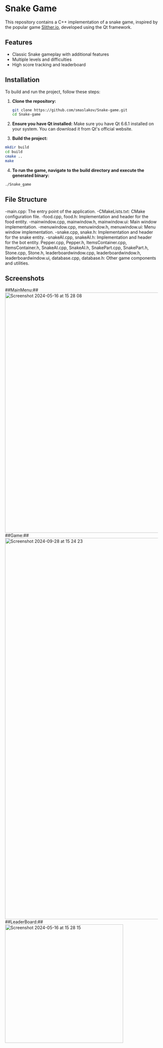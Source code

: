 # Snake Game

This repository contains a C++ implementation of a snake game, inspired by the popular game [Slither.io](http://slither.io/), developed using the Qt framework.

## Features

- Classic Snake gameplay with additional features
- Multiple levels and difficulties
- High score tracking and leaderboard

## Installation

To build and run the project, follow these steps:

1. **Clone the repository:**

   ```sh
   git clone https://github.com/smaslakov/Snake-game.git
   cd Snake-game
   ```
2. **Ensure you have Qt installed:**
Make sure you have Qt 6.6.1 installed on your system. You can download it from Qt's official website.

3. **Build the project:**
 ```sh
mkdir build
cd build
cmake ..
make
```
4. **To run the game, navigate to the build directory and execute the generated binary:**
```sh
./Snake_game
```

## File Structure

-main.cpp: The entry point of the application.
-CMakeLists.txt: CMake configuration file.
-food.cpp, food.h: Implementation and header for the food entity.
-mainwindow.cpp, mainwindow.h, mainwindow.ui: Main window implementation.
-menuwindow.cpp, menuwindow.h, menuwindow.ui: Menu window implementation.
-snake.cpp, snake.h: Implementation and header for the snake entity.
-snakeAI.cpp, snakeAI.h: Implementation and header for the bot entity.
Pepper.cpp, Pepper.h, ItemsContainer.cpp, ItemsContainer.h, SnakeAI.cpp, SnakeAI.h, SnakePart.cpp, SnakePart.h, Stone.cpp, Stone.h, leaderboardwindow.cpp, leaderboardwindow.h, leaderboardwindow.ui, database.cpp, database.h: Other game components and utilities.

## Screenshots

##MainMenu:##
   <img width="789" alt="Screenshot 2024-05-16 at 15 28 08" src="https://github.com/user-attachments/assets/54e81dbe-ea3b-4ca3-bea7-9f858795b7b4">
##Game:##
   <img width="1252" alt="Screenshot 2024-09-28 at 15 24 23" src="https://github.com/user-attachments/assets/8b4792e6-e566-4ab0-bea1-89f153af4ada">
##LeaderBoard:##
   <img width="389" alt="Screenshot 2024-05-16 at 15 28 15" src="https://github.com/user-attachments/assets/e3137ce2-3349-41fd-9c54-38f0932a3384">
